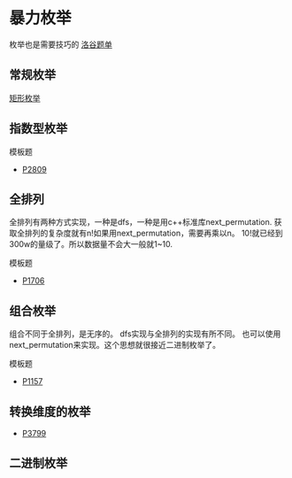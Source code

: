 
# 暴力枚举
枚举也是需要技巧的
[洛谷题单](https://www.luogu.com.cn/training/108#problems)
## 常规枚举
[矩形枚举](brute-enumeration\P2241.cpp)

## 指数型枚举

模板题
* [P2809](brute-enumeration\P2089.cpp)

## 全排列
  全排列有两种方式实现，一种是dfs，一种是用c++标准库next_permutation.
  获取全排列的复杂度就有n!如果用next_permutation，需要再乘以n。
  10!就已经到300w的量级了。所以数据量不会大一般就1~10.

模板题
* [P1706](brute-enumeration\P1706.cpp)


## 组合枚举
组合不同于全排列，是无序的。
dfs实现与全排列的实现有所不同。
也可以使用next_permutation来实现。这个思想就很接近二进制枚举了。

模板题
* [P1157](brute-enumeration\P1157.cpp)

## 转换维度的枚举
* [P3799](brute-enumeration\P3799.cpp)

## 二进制枚举